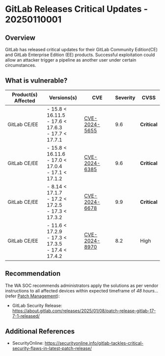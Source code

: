 # GitLab Releases Critical Updates - 20250110001

## Overview

GitLab has released critical updates for their GitLab Community Edition(CE) and GitLab Enterprise Edition (EE) products. Successful exploitation could allow an attacker trigger a pipeline as another user under certain circumstances.

## What is vulnerable?

| Product(s) Affected | Versions(s)                                                | CVE                                                             | Severity | CVSS         |
| ------------------- | ---------------------------------------------------------- | --------------------------------------------------------------- | -------- | ------------ |
| GitLab CE/EE        | - 15.8 < 16.11.5 <br> - 17.6 < 17.6.3 <br> - 17.7 < 17.7.1 | [CVE-2024-5655](https://nvd.nist.gov/vuln/detail/CVE-2024-5655) | 9.6      | **Critical** |
| GitLab CE/EE        | - 15.8 < 16.11.6 <br> - 17.0 < 17.0.4 <br> - 17.1 < 17.1.2 | [CVE-2024-6385](https://nvd.nist.gov/vuln/detail/CVE-2024-6385) | 9.6      | **Critical** |
| GitLab CE/EE        | - 8.14 < 17.1.7 <br> - 17.2 < 17.2.5 <br> - 17.3 < 17.3.2  | [CVE-2024-6678](https://nvd.nist.gov/vuln/detail/CVE-2024-6678) | 9.9      | **Critical** |
| GitLab CE/EE        | - 11.6 < 17.2.9 <br> - 17.3 < 17.3.5 <br> - 17.4 < 17.4.2  | [CVE-2024-8970](https://nvd.nist.gov/vuln/detail/CVE-2024-8970) | 8.2      | High         |

## Recommendation

The WA SOC recommends administrators apply the solutions as per vendor instructions to all affected devices within expected timeframe of *48 hours...* (refer [Patch Management](../guidelines/patch-management.md)):

- GitLab Security Release: <https://about.gitlab.com/releases/2025/01/08/patch-release-gitlab-17-7-1-released/>

## Additional References

- SecurityOnline: <https://securityonline.info/gitlab-tackles-critical-security-flaws-in-latest-patch-release/>
